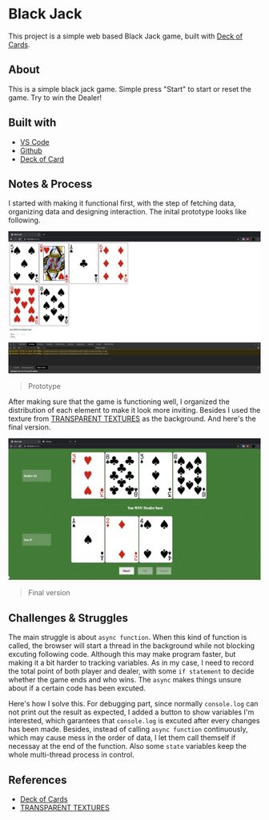 # Black Jack
This project is a simple web based Black Jack game, built with [Deck of Cards](http://deckofcardsapi.com).

## About
This is a simple black jack game. Simple press "Start" to start or reset the game. Try to win the Dealer!

## Built with

* [VS Code](https://code.visualstudio.com/)
* [Github](https://github.com)
* [Deck of Card](http://deckofcardsapi.com)

## Notes & Process
I started with making it functional first, with the step of fetching data, organizing data and designing interaction. The inital prototype looks like following.

![Prototype](./Screen_Shot1.png) 
> Prototype

After making sure that the game is functioning well, I organized the distribution of each element to make it look more inviting. Besides I used the texture from [TRANSPARENT TEXTURES](https://www.transparenttextures.com) as the background. And here's the final version.

![Final](./Screen_Shot2.png) 
> Final version

## Challenges & Struggles
The main struggle is about `async function`. When this kind of function is called, the browser will start a thread in the background while not blocking excuting following code. Although this may make program faster, but making it a bit harder to tracking variables. As in my case, I need to record the total point of both player and dealer, with some `if statement` to decide whether the game ends and who wins. The `async` makes things unsure about if a certain code has been excuted.

Here's how I solve this. For debugging part, since normally `console.log` can not print out the result as expected, I added a button to show variables I'm interested, which garantees that `console.log` is excuted after every changes has been made. Besides, instead of calling `async function` continuously, which may cause mess in the order of data, I let them call themself if necessay at the end of the function. Also some `state` variables keep the whole multi-thread process in control.

## References

* [Deck of Cards](http://deckofcardsapi.com)
* [TRANSPARENT TEXTURES](https://www.transparenttextures.com)
